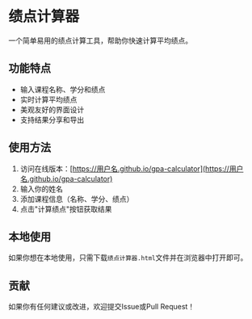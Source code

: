 # 绩点计算器

一个简单易用的绩点计算工具，帮助你快速计算平均绩点。

## 功能特点
- 输入课程名称、学分和绩点
- 实时计算平均绩点
- 美观友好的界面设计
- 支持结果分享和导出

## 使用方法
1. 访问在线版本：[https://用户名.github.io/gpa-calculator](https://用户名.github.io/gpa-calculator)
2. 输入你的姓名
3. 添加课程信息（名称、学分、绩点）
4. 点击"计算绩点"按钮获取结果

## 本地使用
如果你想在本地使用，只需下载`绩点计算器.html`文件并在浏览器中打开即可。

## 贡献
如果你有任何建议或改进，欢迎提交Issue或Pull Request！
